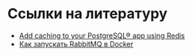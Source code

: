 # Ссылки на литературу
- [Add caching to your PostgreSQL® app using Redis](https://aiven.io/developer/add-caching-to-pg-with-redis)
- [Как запускать RabbitMQ в Docker](https://habr.com/ru/companies/slurm/articles/704208/)
